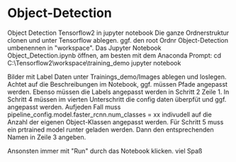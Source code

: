 # Object-Detection
Object Detection Tensorflow2 in jupyter notebook
Die ganze Ordnerstruktur clonen und unter Tensorflow ablegen. ggf. den root Ordnr Object-Detection umbenennen in "workspace".
Das Jupyter Notebook  Object_Detection.ipynb   öffnen, am besten mit dem Anaconda Prompt:
cd C:\Tensorflow2\workspace\training_demo
jupyter notebook

Bilder mit Label Daten unter Trainings_demo/Images  ablegen und loslegen. Achtet auf die Beschreibungen im Notebook, ggf. müssen Pfade angepasst werden.
Ebenso müssen die Labels angepasst werden in Schritt 2  Zeile 1.
In Schritt 4     müssen im vierten Unterschritt die config daten überpfüt und ggf. angepasst werden. Aufjeden Fall muss pipeline_config.model.faster_rcnn.num_classes = xx  indivudell auf die  Anzahl der eigenen Object-Klassen angepasst werden. 
Für Schritt 5  muss ein prtrained model runter geladen werden. Dann den entsprechenden Namen in Zeile 3 angeben.

Ansonsten immer mit "Run" durch das Notebook klicken.
viel Spaß

